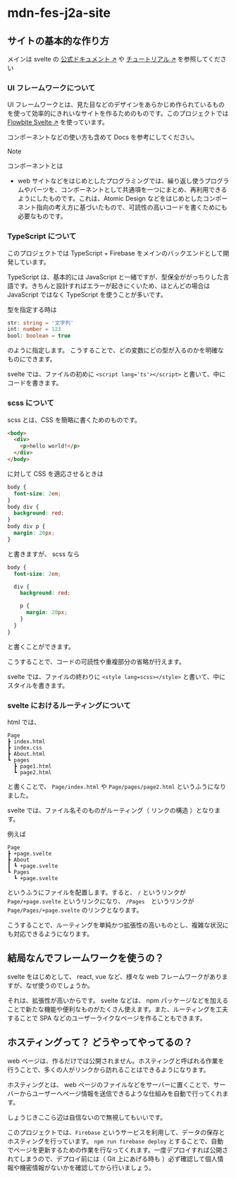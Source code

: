 # mdn-fes-j2a-site

## サイトの基本的な作り方

メインは svelte の [公式ドキュメント ↗︎](https://svelte.jp/docs/introduction) や [チュートリアル ↗︎](https://learn.svelte.jp/tutorial/welcome-to-svelte) を参照してください

### UI フレームワークについて

UI フレームワークとは、見た目などのデザインをあらかじめ作られているものを使って効率的にきれいなサイトを作るためのものです。このプロジェクトでは [Flowbite Svelte ↗︎](https://flowbite-svelte.com/) を使っています。

コンポーネントなどの使い方も含めて Docs を参考にしてください。

> [!NOTE]
> コンポーネントとは
> - web サイトなどをはじめとしたプログラミングでは、繰り返し使うプログラムやパーツを、コンポーネントとして共通項を一つにまとめ、再利用できるようにしたものです。これは、Atomic Design などをはじめとしたコンポーネント指向の考え方に基づいたもので、可読性の高いコードを書くためにも必要なものです。

### TypeScript について

このプロジェクトでは TypeScript + Firebase をメインのバックエンドとして開発しています。

TypeScript は、基本的には JavaScript と一緒ですが、型保全ががっちりした言語です。きちんと設計すればエラーが起きにくいため、ほとんどの場合は JavaScript ではなく TypeScript を使うことが多いです。

型を指定する時は
```typescript
str: string = '文字列'
int: number = 123
bool: boolean = true
```
のように指定します。
こうすることで、どの変数にどの型が入るのかを明確なものにできます。

svelte では、ファイルの初めに `<script lang='ts'></script>` と書いて、中にコードを書きます。

### scss について

scss とは、CSS を簡略に書くためのものです。

```html
<body>
  <div>
    <p>hello world!</p>
  </div>
</body>
```
に対して CSS を適応させるときは

```css
body {
  font-size: 2em;
}
body div {
  background: red;
}
body div p {
  margin: 20px;
}
```

と書きますが、 scss なら

```scss
body {
  font-size: 2em;

  div {
    background: red;

    p {
      margin: 20px;
    }
  }
}
```

と書くことができます。

こうすることで、コードの可読性や重複部分の省略が行えます。

svelte では、ファイルの終わりに `<style lang=scss></style>` と書いて、中にスタイルを書きます。

### svelte におけるルーティングについて

html では、
```
Page
┣ index.html
┣ index.css
┣ About.html
┗ pages
  ┣ page1.html
  ┗ page2.html
```

と書くことで、 `Page/index.html` や `Page/pages/page2.html` というふうになりました。

svelte では、ファイル名そのものがルーティング（ リンクの構造 ）となります。

例えば
```
Page
┣ +page.svelte
┣ About
┃ ┗ +page.svelte
┗ Pages
  ┗ +page.svelte
```

というふうにファイルを配置します。すると、 `/` というリンクが `Page/+page.svelte` というリンクになり、 `/Pages`　というリンクが `Page/Pages/+page.svelte` のリンクとなります。

こうすることで、ルーティングを単純かつ拡張性の高いものとし、複雑な状況にも対応できるようになります。

## 結局なんでフレームワークを使うの？

svelte をはじめとして、 react, vue など、様々な web フレームワークがありますが、なぜ使うのでしょうか。

それは、拡張性が高いからです。 svelte などは、 npm パッケージなどを加えることで新たな機能や便利なものがたくさん使えます。また、ルーティングを工夫することで SPA などのユーザーライクなページを作ることもできます。

## ホスティングって？ どうやってやってるの？

web ページは、作るだけでは公開されません。ホスティングと呼ばれる作業を行うことで、多くの人がリンクから訪れることはできるようになります。

ホスティングとは、 web ページのファイルなどをサーバーに置くことで、サーバーからユーザーへページ情報を送信できるような仕組みを自動で行ってくれます。

しょうじきここら辺は自信ないので無視してもいいです。

このプロジェクトでは、`Firebase` というサービスを利用して、データの保存とホスティングを行っています。 `npm run firebase deploy` とすることで、自動でページを更新するための作業を行なってくれます。一度デプロイすれば公開されてしまうので、デプロイ前には（ Git 上にあげる時も ）必ず確認して個人情報や機密情報がないかを確認してから行いましょう。
